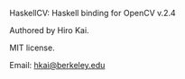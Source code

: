 HaskellCV: Haskell binding for OpenCV v.2.4

Authored by Hiro Kai.

MIT license.

Email: hkai@berkeley.edu


